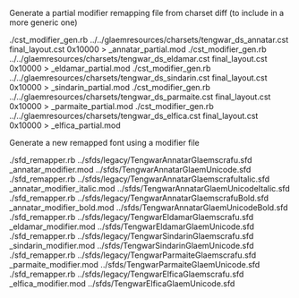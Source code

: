 Generate a partial modifier remapping file from charset diff (to include in a more generic one)

./cst_modifier_gen.rb ../../glaemresources/charsets/tengwar_ds_annatar.cst final_layout.cst 0x10000   > _annatar_partial.mod
./cst_modifier_gen.rb ../../glaemresources/charsets/tengwar_ds_eldamar.cst final_layout.cst 0x10000   > _eldamar_partial.mod
./cst_modifier_gen.rb ../../glaemresources/charsets/tengwar_ds_sindarin.cst final_layout.cst 0x10000  > _sindarin_partial.mod
./cst_modifier_gen.rb ../../glaemresources/charsets/tengwar_ds_parmaite.cst final_layout.cst 0x10000  > _parmaite_partial.mod
./cst_modifier_gen.rb ../../glaemresources/charsets/tengwar_ds_elfica.cst final_layout.cst 0x10000    > _elfica_partial.mod

Generate a new remapped font using a modifier file

./sfd_remapper.rb ../sfds/legacy/TengwarAnnatarGlaemscrafu.sfd        _annatar_modifier.mod         ../sfds/TengwarAnnatarGlaemUnicode.sfd
./sfd_remapper.rb ../sfds/legacy/TengwarAnnatarGlaemscrafuItalic.sfd  _annatar_modifier_italic.mod  ../sfds/TengwarAnnatarGlaemUnicodeItalic.sfd
./sfd_remapper.rb ../sfds/legacy/TengwarAnnatarGlaemscrafuBold.sfd    _annatar_modifier_bold.mod    ../sfds/TengwarAnnatarGlaemUnicodeBold.sfd
./sfd_remapper.rb ../sfds/legacy/TengwarEldamarGlaemscrafu.sfd        _eldamar_modifier.mod         ../sfds/TengwarEldamarGlaemUnicode.sfd
./sfd_remapper.rb ../sfds/legacy/TengwarSindarinGlaemscrafu.sfd       _sindarin_modifier.mod        ../sfds/TengwarSindarinGlaemUnicode.sfd
./sfd_remapper.rb ../sfds/legacy/TengwarParmaiteGlaemscrafu.sfd       _parmaite_modifier.mod        ../sfds/TengwarParmaiteGlaemUnicode.sfd
./sfd_remapper.rb ../sfds/legacy/TengwarElficaGlaemscrafu.sfd         _elfica_modifier.mod          ../sfds/TengwarElficaGlaemUnicode.sfd

